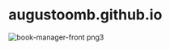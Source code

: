 # augustoomb.github.io

![book-manager-front png3](https://user-images.githubusercontent.com/20017011/228833197-3dfe1fe4-198c-42e5-accf-d5fc49d78920.png)
